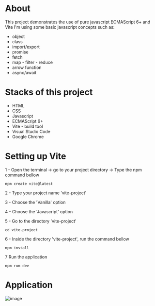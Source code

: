 # About
This project demonstrates the use of pure javascript  ECMAScript 6+ and Vite
I'm using some basic javascript concepts such as:     
- object
- class
- import/export    
- promise
- fetch
- map - filter - reduce
- arrow function
- async/await

# Stacks of this project
- HTML
- CSS
- Javascript
- ECMAScript 6+
- Vite - build tool
- Visual Studio Code
- Google Chrome

# Setting up Vite
1 - Open the terminal -> go to your project directory -> Type the npm command bellow

```terminal
npm create vite@latest
```

2 - Type your project name 'vite-project'

3 - Choose the 'Vanilla' option

4 - Choose the 'Javascript' option

5 - Go to the directory 'vite-project'
```terminal
cd vite-project
```

6 - Inside the directory 'vite-project', run the command bellow
```terminal
npm install
```

7 Run the application
```
npm run dev
```

# Application
![image](https://github.com/user-attachments/assets/1691d224-4cf9-4c6f-8714-dc7cde4c1517)
